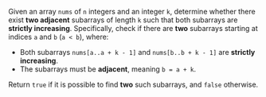 Given an array `nums` of `n` integers and an integer `k`, determine whether there exist **two adjacent** subarrays of length `k` such that both subarrays are **strictly increasing**. Specifically, check if there are **two** subarrays starting at indices `a` and `b` (`a < b`), where:

- Both subarrays `nums[a..a + k - 1]` and `nums[b..b + k - 1]` are **strictly increasing**.
- The subarrays must be **adjacent**, meaning `b = a + k`.

Return `true` if it is possible to find **two** such subarrays, and `false` otherwise.